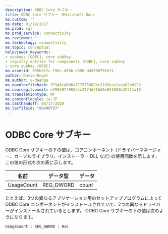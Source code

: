```yaml
---
description: ODBC Core サブキー
title: ODBC Core サブキー |Microsoft Docs
ms.custom: ''
ms.date: 01/19/2017
ms.prod: sql
ms.prod_service: connectivity
ms.reviewer: ''
ms.technology: connectivity
ms.topic: conceptual
helpviewer_keywords:
- subkeys [ODBC], core subkey
- registry entries for components [ODBC], core subkey
- core subkey [ODBC]
ms.assetid: 055b31fc-f96c-450b-a596-d4570079fbf2
author: David-Engel
ms.author: v-daenge
ms.openlocfilehash: 37948c46d6a717975902bc2109ece2aea02b0129
ms.sourcegitcommit: e700497f962e4c2274df16d9e651059b42ff1a10
ms.translationtype: MT
ms.contentlocale: ja-JP
ms.lasthandoff: 08/17/2020
ms.locfileid: "88499737"
---
```

# <a name="odbc-core-subkey"></a>ODBC Core サブキー
ODBC Core サブキーの下の値は、コアコンポーネント (ドライバーマネージャー、カーソルライブラリ、インストーラー DLL など) の使用回数を示します。 この値の形式を次の表に示します。  
  
|名前|データ型|データ|  
|----------|---------------|----------|  
|UsageCount|REG_DWORD|*count*|  
  
 たとえば、3つの異なるアプリケーション用のセットアッププログラムによって ODBC Core コンポーネントがインストールされていて、2つの異なるドライバーがインストールされているとします。 ODBC Core サブキーの下の値は次のようになります。  
  
```  
UsageCount : REG_DWORD : 0x5  
```
